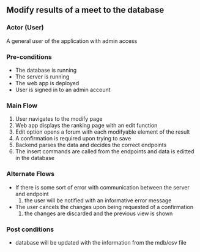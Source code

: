 ## Modify results of a meet to the database

### Actor (User)
A general user of the application with admin access

### Pre-conditions
- The database is running
- The server is running
- The web app is deployed
- User is signed in to an admin account

### Main Flow
1. User navigates to the modify page
2. Web app displays the ranking page with an edit function
3. Edit option opens a forum with each modifyable element of the result
4. A confirmation is required upon trying to save
5. Backend parses the data and decides the correct endpoints
6. The insert commands are called from the endpoints and data is editted in the database

### Alternate Flows
- If there is some sort of error with communication between the server and endpoint
  1. the user will be notified with an informative error message
- The user cancels the changes upon being requested of a confirmation
  1. the changes are discarded and the previous view is shown

### Post conditions
- database will be updated with the information from the mdb/csv file
